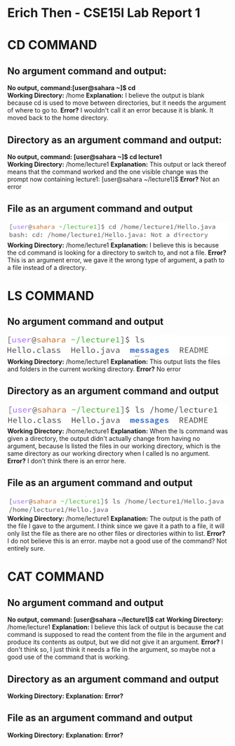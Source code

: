 # Erich Then - CSE15l Lab Report 1
# CD COMMAND  

## No argument command and output: 
**No output, command:[user@sahara ~]$ cd**  
**Working Directory:** /home
**Explanation:** I believe the output is blank because cd is used to move between directories,
but it needs the argument of where to go to. 
**Error?** I wouldn't call it an error because it is blank. It moved back to the home directory.

## Directory as an argument command and output: 
**No output, command: [user@sahara ~]$ cd lecture1**  
**Working Directory:** /home/lecture1
**Explanation:** This output or lack thereof means that the command worked and the one visible change
was the prompt now containing lecture1: [user@sahara ~/lecture1]$
**Error?** Not an error

## File as an argument command and output  
![](cd_file.png)
**Working Directory:** /home/lecture1
**Explanation:** I believe this is because the cd command is
looking for a directory to switch to, and not a file. 
**Error?** This is an argument error, we gave it the wrong type of argument, a path to a file instead of a directory. 

# LS COMMAND
## No argument command and output  
![](ls_noarg.png)  
**Working Directory:** /home/lecture1
**Explanation:** This output lists the files and folders in the current working directory. 
**Error?** No error

## Directory as an argument command and output  
![](ls_directory.png)  
**Working Directory:** /home/lecture1
**Explanation:** When the ls command was given a directory, the output didn't actually change from having no argument, because ls listed the files in our working directory, which is the same directory as our working directory when I called ls no argument. 
**Error?** I don't think there is an error here. 

## File as an argument command and output  
![](ls_file.png)  
**Working Directory:** /home/lecture1
**Explanation:** The output is the path of the file I gave to the argument. I think since we gave it a path to a file, it will only list the file as there are no other files or directories within to list. 
**Error?** I do not believe this is an error. maybe not a good use of the command? Not entirely sure.

# CAT COMMAND
## No argument command and output  
**No output, command: [user@sahara ~/lecture1]$ cat**
**Working Directory:** /home/lecture1
**Explanation:** I believe this lack of output is because the cat command is supposed to read the content from the file in the argument and produce its contents as output, but we did not give it an argument. 
**Error?** I don't think so, I just think it needs a file in the argument, so maybe not a good use of the command that is working.  

## Directory as an argument command and output
**Working Directory:** 
**Explanation:** 
**Error?**

## File as an argument command and output
**Working Directory:** 
**Explanation:** 
**Error?**
